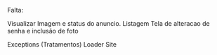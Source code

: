 Falta:

Visualizar Imagem e status do anuncio.
Listagem
Tela de alteracao de senha e inclusão de foto


Exceptions (Tratamentos)
Loader
Site

